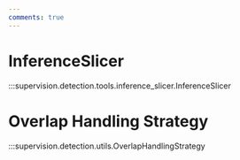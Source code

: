```yaml
---
comments: true
---
```


# InferenceSlicer

:::supervision.detection.tools.inference_slicer.InferenceSlicer

# Overlap Handling Strategy

:::supervision.detection.utils.OverlapHandlingStrategy
